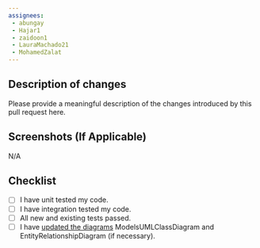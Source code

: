 ```yaml
---
assignees:
 - abungay
 - Hajar1
 - zaidoon1
 - LauraMachado21
 - MohamedZalat
---
```

## Description of changes
Please provide a meaningful description of the changes introduced by this pull request here.

## Screenshots (If Applicable)
N/A

## Checklist
- [ ] I have unit tested my code.
- [ ] I have integration tested my code.
- [ ] All new and existing tests passed.
- [ ] I have [updated the diagrams](https://github.com/amazin-team/Amazin-online-bookstore/wiki/Updating-the-diagrams) ModelsUMLClassDiagram and EntityRelationshipDiagram (if necessary).
